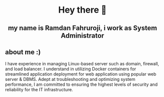 # **<p align="center">Hey there 👋</p>**

## __<p align="center">my name is Ramdan Fahruroji, i work as System Administrator</p>__
## about me :)

I have experience in managing Linux-based server such as domain, firewall, and load balancer. I understand in utilizing Docker containers for streamlined application deployment for web application using popular web server & DBMS. Adept at troubleshooting and optimizing system performance, I am committed to ensuring the highest levels of security and reliability for the IT infrastructure.
